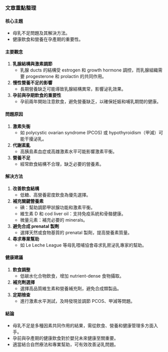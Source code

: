 ### 文章重點整理

#### 核心主題
- 母乳不足問題及其解決方法。
- 健康飲食和營養在孕產期的重要性。

#### 主要觀念
1. **乳腺結構與激素調節**  
   - 乳腺 ducts 的結構受 estrogen 和 growth hormone 調控，而乳腺組織需要 progesterone 和 prolactin 的共同作用。
2. **慢性營養不足的影響**  
   - 長期營養缺乏可能導致乳腺結構異常，影響泌乳效果。
3. **孕前與孕期飲食的重要性**  
   - 孕前兩年開始注意飲食，避免營養缺乏，以確保妊娠和哺乳期間的健康。

#### 問題原因
1. **激素失衡**  
   - 如 polycystic ovarian syndrome (PCOS) 或 hypothyroidism（甲減）可能干擾泌乳。
2. **代謝紊亂**  
   - 高胰島素血症或高雌激素水平可能影響激素平衡。
3. **營養不足**  
   - 經常飲食結構不合理，缺乏必要的營養素。

#### 解决方法
1. **改善飲食結構**  
   - 低糖、高營養密度飲食為優先選擇。
2. **補充關鍵營養素**  
   - 碘：幫助調節甲狀腺功能和激素平衡。
   - 維生素 D 和 cod liver oil：支持免疫系統和骨骼健康。
   - 微量元素：補充必要的 minerals。
3. **避免合成 prenatal 製劑**  
   - 選擇天然或食物基質的 prenatal 製劑，提高營養素質量。
4. **尋求專業幫助**  
   - 如 Le Leche League 等母乳喂哺協會尋求乳房泌乳專家的幫助。

#### 健康建議
1. **飲食調整**  
   - 低碳水化合物飲食，增加 nutrient-dense 食物攝取。
2. **補充劑選擇**  
   - 選擇高品質維生素和營養補充劑，避免合成類製品。
3. **定期檢查**  
   - 進行激素水平測試，及時發現並調節 PCOS、甲減等問題。

#### 結論
- 母乳不足是多種因素共同作用的結果，需從飲食、營養和健康管理多方面入手。
- 孕前與孕產期的健康飲食對於嬰兒未來健康至關重要。
- 適當結合自然療法和專業幫助，可有效改善泌乳問題。
